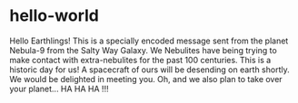 # hello-world
Hello Earthlings!
This is a specially encoded message sent from the planet Nebula-9 from the Salty Way Galaxy. 
We Nebulites have being trying to make contact with extra-nebulites for the past 100 centuries.
This is a historic day for us!
A spacecraft of ours will be desending on earth shortly. We would be delighted in meeting you.
Oh, and we also plan to take over your planet... HA HA HA !!!
